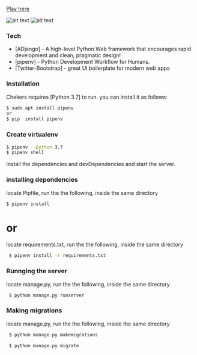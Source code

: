 [Play here](https://play-hub.herokuapp.com/)

![alt text](https://github.com/hernanpesantez/Django-tic-tac-toe/blob/master/frontend/static/styles/tic-tac-toe-home.png "Home")
![alt text](https://github.com/hernanpesantez/Django-tic-tac-toe/blob/master/frontend/static/styles/tic-tac-toe-game.png "Game")


### Tech

* [ADjango] - A high-level Python Web framework that encourages rapid development and clean, pragmatic design!
* [pipenv] - Python Development Workflow for Humans.
* [Twitter-Bootstrap] - great UI boilerplate for modern web apps


### Installation

Chekers requires [Python 3.7] to run.
you can install it as follows:
```sh
$ sudo apt install pipenv
or
$ pip  install pipenv
```

### Create virtualenv
```sh
$ pipenv --python 3.7
$ pipenv shell
```
Install the dependencies and devDependencies and start the server.

### installing dependencies
locate Pipfile, run the the following, inside the same directory
```sh
$ pipenv install
```
 # or
 locate requirements.txt, run the the following, inside the same directory

```sh
 $ pipenv install -r requirements.txt 
```
### Runnging the server
locate manage.py, run the the following, inside the same directory

```sh
 $ python manage.py runserver
```

### Making migrations 
locate manage.py, run the the following, inside the same directory
```sh
 $ python manage.py makemigrations
```
```sh
 $ python manage.py migrate
   
```
